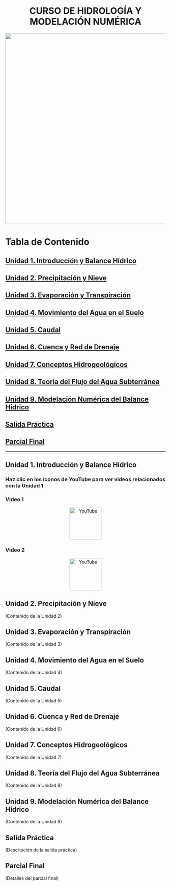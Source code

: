 # <h1 align="center"> CURSO DE HIDROLOGÍA Y MODELACIÓN NUMÉRICA 

<p align="center">
  <img src="https://github.com/user-attachments/assets/1b0b8215-0c1e-45ac-b7fe-c9c98e4efd90" width="600">
</p>


# Tabla de Contenido

## [Unidad 1. Introducción y Balance Hídrico](#unidad-1-introducción-y-balance-hídrico)
## [Unidad 2. Precipitación y Nieve](#unidad-2-precipitación-y-nieve)
## [Unidad 3. Evaporación y Transpiración](#unidad-3-evaporación-y-transpiración)
## [Unidad 4. Movimiento del Agua en el Suelo](#unidad-4-movimiento-del-agua-en-el-suelo)
## [Unidad 5. Caudal](#unidad-5-caudal)
## [Unidad 6. Cuenca y Red de Drenaje](#unidad-6-cuenca-y-red-de-drenaje)
## [Unidad 7. Conceptos Hidrogeológicos](#unidad-7-conceptos-hidrogeológicos)
## [Unidad 8. Teoría del Flujo del Agua Subterránea](#unidad-8-teoría-del-flujo-del-agua-subterránea)
## [Unidad 9. Modelación Numérica del Balance Hídrico](#unidad-9-modelación-numérica-del-balance-hídrico)
## [Salida Práctica](#salida-práctica)
## [Parcial Final](#parcial-final)

---

## Unidad 1. Introducción y Balance Hídrico

### Haz clic en los íconos de YouTube para ver videos relacionados con la Unidad 1

### Video 1
<p align="center">
 <a href="https://www.youtube.com/watch?v=Rsc_PxZjPqc" target="_blank">
    <img src="https://upload.wikimedia.org/wikipedia/commons/4/42/YouTube_icon_%282013-2017%29.png" alt="YouTube" width="100" />
</a>

### Video 2
<p align="center">
 <a href="https://www.youtube.com/watch?v=h34ZlI3HrcE" target="_blank">
    <img src="https://upload.wikimedia.org/wikipedia/commons/4/42/YouTube_icon_%282013-2017%29.png" alt="YouTube" width="100" />
</a>
  
## Unidad 2. Precipitación y Nieve
(Contenido de la Unidad 2)

## Unidad 3. Evaporación y Transpiración
(Contenido de la Unidad 3)

## Unidad 4. Movimiento del Agua en el Suelo
(Contenido de la Unidad 4)

## Unidad 5. Caudal
(Contenido de la Unidad 5)

## Unidad 6. Cuenca y Red de Drenaje
(Contenido de la Unidad 6)

## Unidad 7. Conceptos Hidrogeológicos
(Contenido de la Unidad 7)

## Unidad 8. Teoría del Flujo del Agua Subterránea
(Contenido de la Unidad 8)

## Unidad 9. Modelación Numérica del Balance Hídrico
(Contenido de la Unidad 9)

## Salida Práctica
(Descripción de la salida práctica)

## Parcial Final
(Detalles del parcial final)
